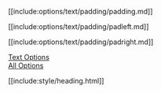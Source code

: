 [[include:options/text/padding/padding.md]]

[[include:options/text/padding/padleft.md]]

[[include:options/text/padding/padright.md]]

[Text Options](../)  
[All Options](../../)

[[include:style/heading.html]]